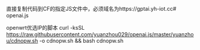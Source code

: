 直接复制代码到CF的指定JS文件中，必须域名为https://gptai.yh-iot.cc# openai.js

openwrt优选IP的脚本  curl -ksSL https://raw.githubusercontent.com/yuanzhou029/openai.js/master/yuanzhou/cdnopw.sh -o cdnopw.sh && bash cdnopw.sh

